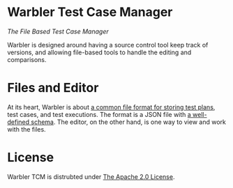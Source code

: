 # Warbler Test Case Manager

*The File Based Test Case Manager*

Warbler is designed around having a source control tool keep track of versions, and allowing file-based tools to handle the editing and comparisons.


# Files and Editor

At its heart, Warbler is about [a common file format for storing test plans](docs/warbler-file-format.md), test cases, and test executions.  The format is a JSON file with [a well-defined schema](docs/warbler-schema-v1.json).  The editor, on the other hand, is one way to view and work with the files.


# License

Warbler TCM is distrubted under [The Apache 2.0 License](LICENSE).
